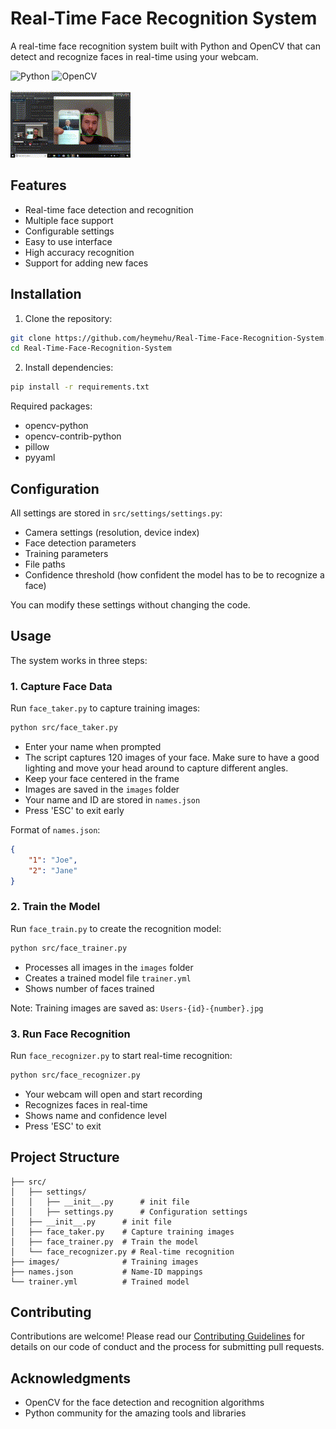 # Real-Time Face Recognition System

A real-time face recognition system built with Python and OpenCV that can detect and recognize faces in real-time using your webcam.

![Python](https://img.shields.io/badge/python-3.8%2B-blue)
![OpenCV](https://img.shields.io/badge/opencv-4.x-green)

![Demo](media/gif.gif)

## Features

- Real-time face detection and recognition
- Multiple face support
- Configurable settings
- Easy to use interface
- High accuracy recognition
- Support for adding new faces

## Installation

1. Clone the repository:
```bash
git clone https://github.com/heymehu/Real-Time-Face-Recognition-System.git
cd Real-Time-Face-Recognition-System
```

2. Install dependencies:
```bash
pip install -r requirements.txt
```

Required packages:
- opencv-python
- opencv-contrib-python
- pillow
- pyyaml

## Configuration

All settings are stored in `src/settings/settings.py`:
- Camera settings (resolution, device index)
- Face detection parameters
- Training parameters
- File paths
- Confidence threshold (how confident the model has to be to recognize a face)

You can modify these settings without changing the code.

## Usage

The system works in three steps:

### 1. Capture Face Data
Run `face_taker.py` to capture training images:
```bash
python src/face_taker.py
```
- Enter your name when prompted
- The script captures 120 images of your face. Make sure to have a good lighting and move your head around to capture different angles.
- Keep your face centered in the frame
- Images are saved in the `images` folder
- Your name and ID are stored in `names.json`
- Press 'ESC' to exit early

Format of `names.json`:
```json
{
    "1": "Joe",
    "2": "Jane"
}
```

### 2. Train the Model
Run `face_train.py` to create the recognition model:
```bash
python src/face_trainer.py
```
- Processes all images in the `images` folder
- Creates a trained model file `trainer.yml`
- Shows number of faces trained

Note: Training images are saved as: `Users-{id}-{number}.jpg`

### 3. Run Face Recognition
Run `face_recognizer.py` to start real-time recognition:
```bash
python src/face_recognizer.py
```
- Your webcam will open and start recording
- Recognizes faces in real-time
- Shows name and confidence level
- Press 'ESC' to exit

## Project Structure
```
├── src/
│   ├── settings/
│   │   ├── __init__.py      # init file
│   │   ├── settings.py      # Configuration settings
│   ├── __init__.py      # init file
│   ├── face_taker.py    # Capture training images
│   ├── face_trainer.py  # Train the model
│   └── face_recognizer.py # Real-time recognition
├── images/              # Training images
├── names.json           # Name-ID mappings
└── trainer.yml          # Trained model
```

## Contributing

Contributions are welcome! Please read our [Contributing Guidelines](CONTRIBUTING.md) for details on our code of conduct and the process for submitting pull requests.

## Acknowledgments

- OpenCV for the face detection and recognition algorithms
- Python community for the amazing tools and libraries


